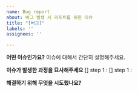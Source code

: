 ```yaml
---
name: Bug report
about: 버그 발생 시 리포트를 위한 이슈
title: "[버그]"
labels: ''
assignees: ''

---
```


**어떤 이슈인가요?**
이슈에 대해서 간단히 설명해주세요.

**이슈가 발생한 과정을 묘사해주세요**
[]  step 1 : 
[]  step 1 : 

**해결하기 위해 무엇을 시도했나요?**
